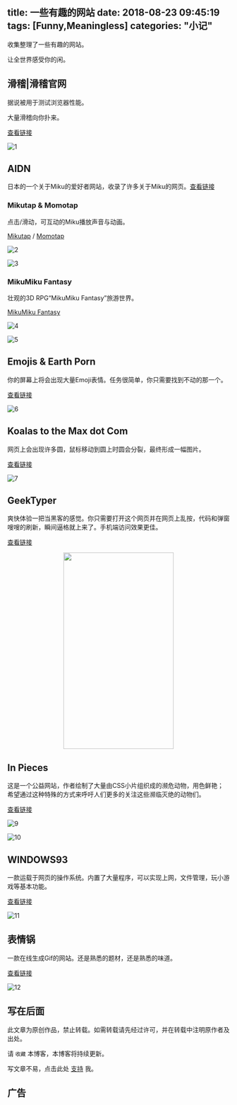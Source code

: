 title: 一些有趣的网站
date: 2018-08-23 09:45:19
tags: [Funny,Meaningless]
categories: "小记"
---
收集整理了一些有趣的网站。

让全世界感受你的闲。

## 滑稽|滑稽官网

据说被用于测试浏览器性能。

大量滑稽向你扑来。

[查看链接](http://lvmaojun.com/huaji/?version=4.6&shareForumUrl=1)

![1](https://ojhdt-1257115336.cos.ap-guangzhou.myqcloud.com/img/20180823/1.png)

## AIDN

日本的一个关于Miku的爱好者网站，收录了许多关于Miku的网页。[查看链接](https://aidn.jp/main/)

### Mikutap & Momotap

点击/滑动，可互动的Miku播放声音与动画。

[Mikutap](https://aidn.jp/mikutap/) / [Momotap](https://aidn.jp/momotap/)

![2](https://ojhdt-1257115336.cos.ap-guangzhou.myqcloud.com/img/20180823/2.png)

![3](https://ojhdt-1257115336.cos.ap-guangzhou.myqcloud.com/img/20180823/3.png)

### MikuMiku Fantasy

壮观的3D RPG“MikuMiku Fantasy”旅游世界。

[MikuMiku Fantasy](https://aidn.jp/mf/)

![4](https://ojhdt-1257115336.cos.ap-guangzhou.myqcloud.com/img/20180823/4.png)

![5](https://ojhdt-1257115336.cos.ap-guangzhou.myqcloud.com/img/20180823/5.png)

## Emojis & Earth Porn

你的屏幕上将会出现大量Emoji表情。任务很简单，你只需要找到不动的那一个。

[查看链接](http://emojisandearthporn.com/)

![6](https://ojhdt-1257115336.cos.ap-guangzhou.myqcloud.com/img/20180823/6.png)

## Koalas to the Max dot Com

网页上会出现许多圆，鼠标移动到圆上时圆会分裂，最终形成一幅图片。

[查看链接](http://koalastothemax.com/)

![7](https://ojhdt-1257115336.cos.ap-guangzhou.myqcloud.com/img/20180823/7.png)

## GeekTyper

爽快体验一把当黑客的感觉。你只需要打开这个网页并在网页上乱按，代码和弹窗嗖嗖的刷新，瞬间逼格就上来了。手机端访问效果更佳。

[查看链接](http://geektyper.com/mobile/)

<div align=center>
<img src="https://ojhdt-1257115336.cos.ap-guangzhou.myqcloud.com/img/20180823/8.png" width="250" height="444" />
</div>

## In Pieces

这是一个公益网站，作者绘制了大量由CSS小片组织成的濒危动物，用色鲜艳；希望通过这种特殊的方式来呼吁人们更多的关注这些濒临灭绝的动物们。

[查看链接](http://www.species-in-pieces.com/#)

![9](https://ojhdt-1257115336.cos.ap-guangzhou.myqcloud.com/img/20180823/9.png)

![10](https://ojhdt-1257115336.cos.ap-guangzhou.myqcloud.com/img/20180823/10.png)

## WINDOWS93
一款运载于网页的操作系统。内置了大量程序，可以实现上网，文件管理，玩小游戏等基本功能。

[查看链接](http://www.windows93.net/#!catex)

![11](https://ojhdt-1257115336.cos.ap-guangzhou.myqcloud.com/img/20180823/11.png)

## 表情锅

一款在线生成Gif的网站。还是熟悉的题材，还是熟悉的味道。

[查看链接](https://sorry.xuty.tk/sorry/)

![12](https://ojhdt-1257115336.cos.ap-guangzhou.myqcloud.com/img/20180823/12.png)


## 写在后面
此文章为原创作品，禁止转载。如需转载请先经过许可，并在转载中注明原作者及出处。

请 `收藏` 本博客，本博客将持续更新。

写文章不易，点击此处 [支持](https://ojhdt.club/donate) 我。

## 广告
<script async src="//pagead2.googlesyndication.com/pagead/js/adsbygoogle.js"></script>
<ins class="adsbygoogle"
     style="display:block; text-align:center;"
     data-ad-layout="in-article"
     data-ad-format="fluid"
     data-ad-client="ca-pub-1043177129475579"
     data-ad-slot="7254716173"></ins>
<script>
     (adsbygoogle = window.adsbygoogle || []).push({});
</script>
